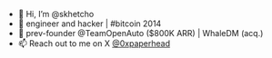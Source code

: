 - 👋 Hi, I’m @skhetcho
- 👀 engineer and hacker | #bitcoin 2014
- 🌱 prev-founder @TeamOpenAuto ($800K ARR) | WhaleDM (acq.)
- 📫 Reach out to me on X [@0xpaperhead](https://x.com/0xpaperhead)

<!---
skhetcho/skhetcho is a ✨ special ✨ repository because its `README.md` (this file) appears on your GitHub profile.
You can click the Preview link to take a look at your changes.
--->
